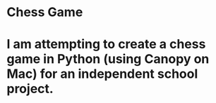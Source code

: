 # Chess Game
# I am attempting to create a chess game in Python (using Canopy on Mac) for an independent school project.
